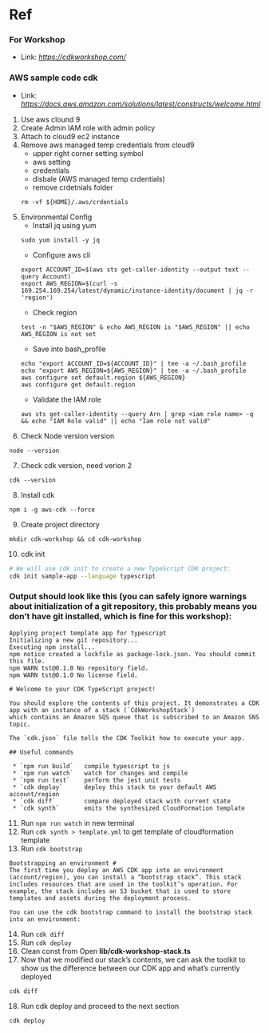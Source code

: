 # Ref
### For Workshop
- Link: *https://cdkworkshop.com/*
### AWS sample code cdk
- Link: *https://docs.aws.amazon.com/solutions/latest/constructs/welcome.html*

1. Use aws clound 9
2. Create Admin IAM role with admin policy
3. Attach to cloud9 ec2 instance
4. Remove aws managed temp credentials from cloud9 
    - upper right corner setting symbol
    - aws setting
    - credentials
    - disbale (AWS managed temp crdentials)
    - remove crdetnials folder
    ```
    rm -vf ${HOME}/.aws/crdentials
    ```
5. Environmental Config
    - Install jq using yum
    ```
    sudo yum install -y jq
    ```
    - Configure aws cli
    ```
    export ACCOUNT_ID=$(aws sts get-caller-identity --output text --query Account)
    export AWS_REGION=$(curl -s 169.254.169.254/latest/dynamic/instance-identity/document | jq -r 'region')
    ```
    - Check region
    ```
    test -n "$AWS_REGION" & echo AWS_REGION is "$AWS_REGION" || echo AWS_REGION is not set
    ```
    - Save into bash_profile
    ```
    echo "export ACCOUNT_ID=${ACCOUNT_ID}" | tee -a ~/.bash_profile
    echo "export AWS_REGION=${AWS_REGION}" | tee -a ~/.bash_profile
    aws configure set default.region ${AWS_REGION}
    aws configure get default.region
    ```
    - Validate the IAM role
    ```
    aws sts get-caller-identity --query Arn | grep <iam role name> -q && echo "IAM Role valid" || echo "Iam role not valid"
    ```
6. Check Node version version
```
node --version
```
7. Check cdk version, need verion 2
```
cdk --version
```
8. Install cdk
```
npm i -g aws-cdk --force
```
9. Create project directory
```
mkdir cdk-workshop && cd cdk-workshop
```
10. cdk init
```sh
# We will use cdk init to create a new TypeScript CDK project:
cdk init sample-app --language typescript
```
### Output should look like this (you can safely ignore warnings about initialization of a git repository, this probably means you don’t have git installed, which is fine for this workshop):
```
Applying project template app for typescript
Initializing a new git repository...
Executing npm install...
npm notice created a lockfile as package-lock.json. You should commit this file.
npm WARN tst@0.1.0 No repository field.
npm WARN tst@0.1.0 No license field.

# Welcome to your CDK TypeScript project!

You should explore the contents of this project. It demonstrates a CDK app with an instance of a stack (`CdkWorkshopStack`)
which contains an Amazon SQS queue that is subscribed to an Amazon SNS topic.

The `cdk.json` file tells the CDK Toolkit how to execute your app.

## Useful commands

 * `npm run build`   compile typescript to js
 * `npm run watch`   watch for changes and compile
 * `npm run test`    perform the jest unit tests
 * `cdk deploy`      deploy this stack to your default AWS account/region
 * `cdk diff`        compare deployed stack with current state
 * `cdk synth`       emits the synthesized CloudFormation template
```
11. Run `npm run watch` in new terminal
12. Run `cdk synth > template.yml` to get template of cloudformation template
13. Run `cdk bootstrap`
```
Bootstrapping an environment #
The first time you deploy an AWS CDK app into an environment (account/region), you can install a “bootstrap stack”. This stack includes resources that are used in the toolkit’s operation. For example, the stack includes an S3 bucket that is used to store templates and assets during the deployment process.

You can use the cdk bootstrap command to install the bootstrap stack into an environment:
```
14. Run `cdk diff`
15. Run `cdk deploy`
16. Clean const from Open **lib/cdk-workshop-stack.ts**
17. Now that we modified our stack’s contents, we can ask the toolkit to show us the difference between our CDK app and what’s currently deployed
```
cdk diff
```
18. Run cdk deploy and proceed to the next section
```
cdk deploy
```